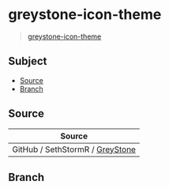 

# greystone-icon-theme

> [greystone-icon-theme](https://github.com/samwhelp/greystone-icon-theme)




## Subject

* [Source](#source)
* [Branch](#branch)




## Source

| Source |
| ------ |
| GitHub / SethStormR / [GreyStone](https://github.com/SethStormR/GreyStone) |




## Branch
